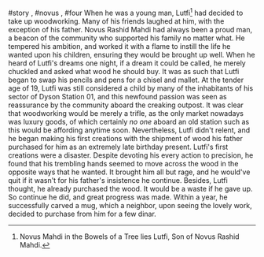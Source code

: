 #story , #novus , #four
When he was a young man, Lutfi[^1] had decided to take up woodworking. Many of his friends laughed at him, with the exception of his father. Novus Rashid Mahdi had always been a proud man, a beacon of the community who supported his family no matter what. He tempered his ambition, and worked it with a flame to instill the life he wanted upon his children, ensuring they would be brought up well. When he heard of Lutfi's dreams one night, if a dream it could be called, he merely chuckled and asked what wood he should buy. It was as such that Lutfi began to swap his pencils and pens for a chisel and mallet.
At the tender age of 19, Lutfi was still considered a child by many of the inhabitants of his sector of Dyson Station 01, and this newfound passion was seen as reassurance by the community aboard the creaking outpost. It was clear that woodworking would be merely a trifle, as the only market nowadays was luxury goods, of which certainly *no one* aboard an old station such as this would be affording anytime soon. Nevertheless, Lutfi didn't relent, and he began making his first creations with the shipment of wood his father purchased for him as an extremely late birthday present. 
Lutfi's first creations were a disaster. Despite devoting his every action to precision, he found that his trembling hands seemed to move across the wood in the opposite ways that he wanted. It brought him all but rage, and he would've quit if it wasn't for his father's insistence he continue. Besides, Lutfi thought, he already purchased the wood. It would be a waste if he gave up. So continue he did, and great progress was made. Within a year, he successfully carved a mug, which a neighbor, upon seeing the lovely work, decided to purchase from him for a few dinar. 

[^1]: Novus Mahdi in the Bowels of a Tree lies Lutfi, Son of Novus Rashid Mahdi.
